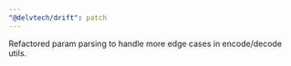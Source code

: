 ```yaml
---
"@delvtech/drift": patch
---
```


Refactored param parsing to handle more edge cases in encode/decode utils.
